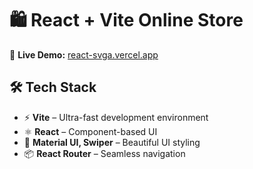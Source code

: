 # 🛍️ React + Vite Online Store

🚀 **Live Demo:** [react-svga.vercel.app](https://react-svga.vercel.app/)   

## 🛠️ Tech Stack  
- ⚡ **Vite** – Ultra-fast development environment  
- ⚛️ **React** – Component-based UI  
- 🎨 **Material UI, Swiper** – Beautiful UI styling  
- 📦 **React Router** – Seamless navigation
